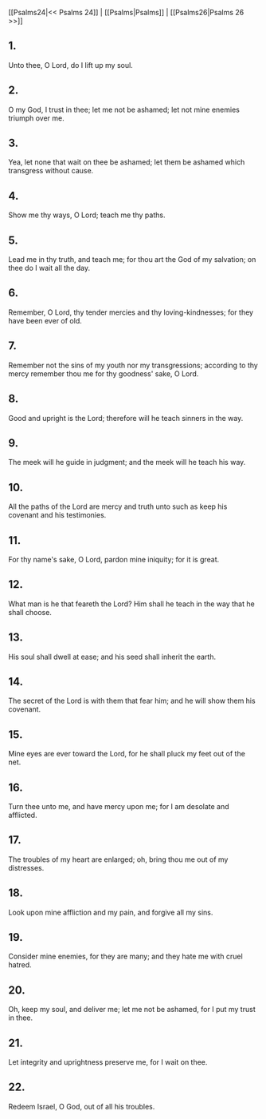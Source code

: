 [[Psalms24|<< Psalms 24]] | [[Psalms|Psalms]] | [[Psalms26|Psalms 26 >>]]
## 1.
Unto thee, O Lord, do I lift up my soul.
## 2.
O my God, I trust in thee; let me not be ashamed; let not mine enemies triumph over me.
## 3.
Yea, let none that wait on thee be ashamed; let them be ashamed which transgress without cause.
## 4.
Show me thy ways, O Lord; teach me thy paths.
## 5.
Lead me in thy truth, and teach me; for thou art the God of my salvation; on thee do I wait all the day.
## 6.
Remember, O Lord, thy tender mercies and thy loving-kindnesses; for they have been ever of old.
## 7.
Remember not the sins of my youth nor my transgressions; according to thy mercy remember thou me for thy goodness\' sake, O Lord.
## 8.
Good and upright is the Lord; therefore will he teach sinners in the way.
## 9.
The meek will he guide in judgment; and the meek will he teach his way.
## 10.
All the paths of the Lord are mercy and truth unto such as keep his covenant and his testimonies.
## 11.
For thy name\'s sake, O Lord, pardon mine iniquity; for it is great.
## 12.
What man is he that feareth the Lord? Him shall he teach in the way that he shall choose.
## 13.
His soul shall dwell at ease; and his seed shall inherit the earth.
## 14.
The secret of the Lord is with them that fear him; and he will show them his covenant.
## 15.
Mine eyes are ever toward the Lord, for he shall pluck my feet out of the net.
## 16.
Turn thee unto me, and have mercy upon me; for I am desolate and afflicted.
## 17.
The troubles of my heart are enlarged; oh, bring thou me out of my distresses.
## 18.
Look upon mine affliction and my pain, and forgive all my sins.
## 19.
Consider mine enemies, for they are many; and they hate me with cruel hatred.
## 20.
Oh, keep my soul, and deliver me; let me not be ashamed, for I put my trust in thee.
## 21.
Let integrity and uprightness preserve me, for I wait on thee.
## 22.
Redeem Israel, O God, out of all his troubles.

